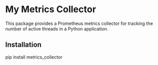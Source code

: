 # My Metrics Collector

This package provides a Prometheus metrics collector for tracking the number of active threads in a Python application.

## Installation

pip install metrics_collector

